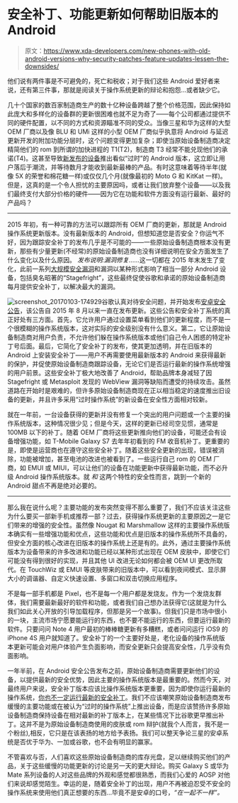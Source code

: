 # 安全补丁、功能更新如何帮助旧版本的 Android

> 原文：<https://www.xda-developers.com/new-phones-with-old-android-versions-why-security-patches-feature-updates-lessen-the-downsides/>

他们说有两件事是不可避免的，死亡和税收；对于我们这些 Android 爱好者来说，还有第三件事，那就是阅读关于操作系统更新的辩论和抱怨...或者缺少它。

几十个国家的数百家制造商生产的数十亿种设备跨越了整个价格范围，因此保持如此庞大和多样化的设备群的更新很困难也就不足为奇了——每个公司都通过提供不同的硬件配置，以不同的方式和资源瞄准不同的受众。当像三星和华为这样的大型 OEM 厂商以及像 BLU 和 UMi 这样的小型 OEM 厂商似乎执意将 Android 与延迟更新开发的附加功能分层时，这个问题变得更加复杂；即使当原始设备制造商决定精简他们的 rom 到所谓的加快进程的 T1(T2)，制造商 T3 经常不能兑现他们的承诺(T4)。这甚至导致[新发布的设备](https://www.xda-developers.com/honor-launches-6x/)推出看似“过时”的 Android 版本，这立即让用户落后于潮流，并等待数月才能收到最新最棒的产品。有时这意味着等待半年(就像 5X 的荣誉和棉花糖一样)或仅仅几个月(就像最初的 Moto G 和 KitKat 一样)。但是，这真的是一个令人担忧的主要原因吗，或者让我们放弃整个设备——以及我们最终支付大部分价格的硬件——因为它在功能和软件方面没有运行最新、最好的产品吗？

* * *

2015 年初，有一种可靠的方法可以跟踪所有 OEM 厂商的更新，那就是 Android 操作系统更新版本。没有最新版本的 Android，但想知道您是否安全？你运气不好，因为跟踪安全补丁的发布几乎是不可能的——一些原始设备制造商根本没有更新，那些有少量更新(不经常)的原始设备制造商也没有详细说明在安全方面发生了什么变化以及什么原因。 *发布说明:漏洞修复*……这一切都在 2015 年末发生了变化，此前一系列[大规模安全漏洞](https://www.xda-developers.com/stagefright-explained-the-exploit-that-changed-android/)和漏洞以某种形式影响了相当一部分 Android 设备，包括臭名昭著的“Stagefright”，这些最终促使谷歌和承诺的原始设备制造商每月提供安全补丁，以解决最大的漏洞。

![screenshot_20170103-174929](img/106333e9880f97dae0e107f908e0a96f.png)谷歌认真对待安全问题，并开始发布[安卓安全公告](https://source.android.com/security/bulletin/)，该公告自 2015 年 8 月以来一直在发布更新。这些公告和安全补丁系统的真正好处有三方面。首先，它允许用户通过设置菜单看到他们的更新程度，而不是一个很模糊的操作系统版本，这对实际的安全级别没有什么意义。第二，它让原始设备制造商对用户负责，不允许他们躲在操作系统版本或他们自己令人困惑的特定补丁号后面。最后，它简化了安全补丁的发布，使其更加透明，并在旧版本的 Android 上安装安全补丁——用户不再需要使用最新版本的 Android 来获得最新的保护，并促使原始设备制造商跟踪设备，无论它们是否运行最新的操作系统增强的用户前景。这些安全补丁极大地改善了 Android，帮助品牌本身减轻了因 Stagefright 或 Metasploit 发现的 WebView 漏洞等缺陷而遭受的持续攻击。虽然道路在开始时是艰难的，但许多原始设备制造商现在正以相当稳定的速度推出旧设备的更新，并且许多采用“过时操作系统”的新设备在安全性方面相对较新。

就在一年前，一台设备获得的更新并没有修复一个突出的用户问题或一个主要的操作系统版本，这种情况很少见；但是今天，这样的更新已经司空见惯，通常是 100MB 以下的补丁。随着 OEM 厂商将这些更新推向他们的设备，可能还会有设备增强功能，如 T-Mobile Galaxy S7 去年年初看到的 FM 收音机补丁。更重要的是，即使是运营商也在遵守这些安全补丁。随着这些安全更新的出现，错误被消除，功能被增加，甚至电池的改进也被看到了。一些运行自己 rom 的 OEM 厂商，如 EMUI 或 MIUI，可以让他们的设备在功能更新中获得最新功能，而不必升级 Android 操作系统版本。就 *和* 这两个特性的安全性而言，跳到一个新的 Android 甜点不再是绝对必要的。

* * *

那么我在说什么呢？主要功能的发布突然变得不那么重要了，我们不应该关注这些为什么要买一部新手机或推荐一部？过去，获得操作系统更新的主要原因之一是它们带来的增强的安全性。虽然像 Nougat 和 Marshmallow 这样的主要操作系统版本确实有一些增强功能和优点，这些功能和优点是旧版本的操作系统所不具备的，但安全方面的核心改进在旧版本的操作系统上还是有的。此外，通过主要操作系统版本为设备带来的许多改进和功能已经以某种形式出现在 OEM 皮肤中，即使它们可能没有得到很好的实现，并且其他 UI 改进无论如何都会被 OEM UI 更改所取代。在 TouchWiz 或 EMUI 等皮肤带来的旧版本中，可以看到夜间模式、显示屏大小的调谐器、自定义快速设置、多窗口和双击切换应用程序。

不是每一部手机都是 Pixel，也不是每一个用户都是发烧友。作为一个发烧友群体，我们需要最新最好的软件和功能，或者我们自己想办法获得它(这就是为什么我们如此关心开放的引导加载程序，但那是另一个故事)。但我们只是市场中很小的一块，主流市场宁愿要能运行的东西，也不要不能运行的东西，但要运行最新的软件。只要问问 Note 4 用户最初的棒棒糖更新有多糟糕，或者问问运行 iOS9 的 iPhone 4S 用户就知道了。安全补丁的一个主要好处是，老化设备的操作系统版本更新可能会对用户体验产生负面影响，而安全更新只会提高安全性，几乎没有负面影响。

一年半前，在 Android 安全公告发布之前，原始设备制造商需要更新他们的设备，以提供最新的安全优势，因此主要的操作系统版本是最重要的。然而今天，对最终用户来说，安全补丁版本应该比操作系统版本更重要，因为即使你运行最新的操作系统，[你也不一定运行最新的安全补丁](http://arstechnica.com/gadgets/2016/07/motorola-confirms-that-it-will-not-commit-to-monthly-security-patches/)。我们不应该嘲笑原始设备制造商发布缓慢的主要功能或在被认为“过时的操作系统”上推出设备，而是应该赞扬许多原始设备制造商保持设备在相对最新的补丁版本上，在某些情况下比谷歌更早推出补丁。这并不是为原始设备制造商使用的皮肤或 rom 辩护(就我个人而言，我不是一个粉丝),相反，它只是在该表扬的地方给予表扬。我们可以整天争论三星的安卓系统是否优于华为、一加或谷歌，也不会有明显的赢家。

不管喜欢与否，人们喜欢这些原始设备制造商的库存光盘，足以继续购买他们的产品，关于这些缓慢的功能更新的讨论是另一天的更大辩论。购买 Galaxy S 或华为 Mate 系列设备的人对这些品牌的外观和感觉都很熟悉，而我们心爱的 AOSP 对他们来说却感觉陌生。幸运的是，随着安全补丁的出现，用户不再被迫忍受不安全的操作系统来使用他们真正想要的东西...毕竟不是安卓的口号，*“在一起不一样”。*